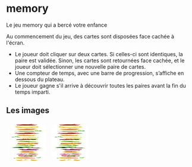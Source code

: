 # memory
Le jeu memory qui a bercé votre enfance

<p>Au commencement du jeu, des cartes sont disposées face cachée à l'écran.
    <ul>
        <li>Le joueur doit cliquer sur deux cartes. Si celles-ci sont identiques, la paire est validée. Sinon, les cartes sont retournées face cachée, et le joueur doit sélectionner une nouvelle paire de cartes.</li>
        <li>Une compteur de temps, avec une barre de progression, s’affiche en dessous du plateau.</li>
        <li>Le joueur gagne s'il arrive à découvrir toutes les paires avant la fin du temps imparti.</li>
    </ul>
    </p>
    <h2>Les images</h2>
    <img src="images/cards.png" style="width: 100px;height: 100px;margin: 6px;border-radius: 12px;background-position=-5px 0px">
        <img src="images/cards.png" style="width: 100px;height: 100px;margin: 6px;border-radius: 12px;background-position=-5px 100px">
